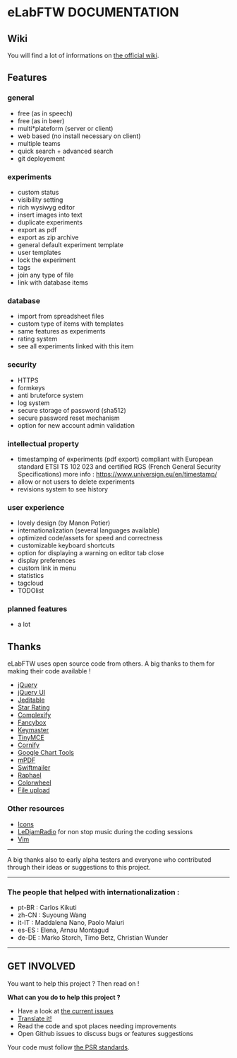 # eLabFTW DOCUMENTATION

## Wiki

You will find a lot of informations on [the official wiki](https://github.com/NicolasCARPi/elabftw/wiki).

## Features
### general
* free (as in speech)
* free (as in beer)
* multi*plateform (server or client)
* web based (no install necessary on client)
* multiple teams
* quick search + advanced search
* git deployement

### experiments
* custom status
* visibility setting
* rich wysiwyg editor
* insert images into text
* duplicate experiments
* export as pdf
* export as zip archive
* general default experiment template
* user templates
* lock the experiment
* tags
* join any type of file
* link with database items

### database
* import from spreadsheet files
* custom type of items with templates
* same features as experiments
* rating system
* see all experiments linked with this item

### security
* HTTPS
* formkeys
* anti bruteforce system
* log system
* secure storage of password (sha512)
* secure password reset mechanism 
* option for new account admin validation

### intellectual property
* timestamping of experiments (pdf export)
compliant with European standard ETSI TS 102 023 and
certified RGS (French General Security Specifications)
more info : https://www.universign.eu/en/timestamp/
* allow or not users to delete experiments
* revisions system to see history

### user experience
* lovely design (by Manon Potier)
* internationalization (several languages available)
* optimized code/assets for speed and correctness
* customizable keyboard shortcuts
* option for displaying a warning on editor tab close
* display preferences
* custom link in menu
* statistics
* tagcloud
* TODOlist

### planned features
* a lot

## Thanks
eLabFTW uses open source code from others. A big thanks to them for making their code available !

* [jQuery](http://jquery.com)
* [jQuery UI](http://jquerui.com)
* [Jeditable](http://www.appelsiini.net/projects/jeditable)
* [Star Rating](http://www.fyneworks.com/jquery/star-rating/)
* [Complexify](http://danpalmer.me/jquery-complexify)
* [Fancybox](http://fancyapps.com/fancybox/)
* [Keymaster](https://github.com/madrobby/keymaster)
* [TinyMCE](http://www.tinymce.com/)
* [Cornify](http://www.cornify.com/)
* [Google Chart Tools](https://developers.google.com/chart/)
* [mPDF](http://mpdf.bpm1.com/)
* [Swiftmailer](http://swiftmailer.org)
* [Raphael](http://raphaeljs.com/)
* [Colorwheel](http://jweir.github.com/colorwheel/)
* [File upload](https://github.com/sthielen/BigUpload)

### Other resources
* [Icons](http://icons8.com)
* [LeDjamRadio](http://ledjamradio.com) for non stop music during the coding sessions
* [Vim](http://vim.org)

***

A big thanks also to early alpha testers and everyone who contributed through their ideas or
suggestions to this project.

***

### The people that helped with internationalization :

* pt-BR : Carlos Kikuti
* zh-CN : Suyoung Wang
* it-IT : Maddalena Nano, Paolo Maiuri
* es-ES : Elena, Arnau Montagud
* de-DE : Marko Storch, Timo Betz, Christian Wunder

***


## GET INVOLVED
You want to help this project ? Then read on !

**What can you do to help this project ?**
* Have a look at [the current issues](https://github.com/NicolasCARPi/elabftw/issues)
* [Translate it!](https://github.com/NicolasCARPi/elabftw/wiki/Contributing#translating-i18n)
* Read the code and spot places needing improvements
* Open Github issues to discuss bugs or features suggestions

Your code must follow [the PSR standards](https://github.com/php-fig/fig-standards/blob/master/accepted/PSR-1-basic-coding-standard.md).
